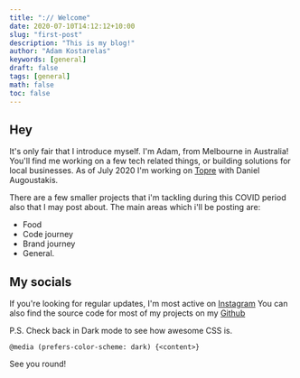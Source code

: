```yaml
---
title: ":// Welcome"
date: 2020-07-10T14:12:12+10:00
slug: "first-post"
description: "This is my blog!"
author: "Adam Kostarelas"
keywords: [general]
draft: false
tags: [general]
math: false
toc: false
---
```

<script>hljs.initHighlightingOnLoad();</script>

## Hey

It's only fair that I introduce myself. I'm Adam, from Melbourne in Australia!
You'll find me working on a few tech related things, or building solutions for local businesses.
As of July 2020 I'm working on [Topre](https://topre.com.au) with Daniel Augoustakis.

There are a few smaller projects that i'm tackling during this COVID period also that I may post about.
The main areas which i'll be posting are:

- Food
- Code journey
- Brand journey
- General.

## My socials
If you're looking for regular updates, I'm most active on [Instagram](https://instagram.com/adamxweb)
You can also find the source code for most of my projects on my [Github](https://github.com/AdamXweb)

P.S. Check back in Dark mode to see how awesome CSS is.

```
@media (prefers-color-scheme: dark) {<content>}
```


See you round!